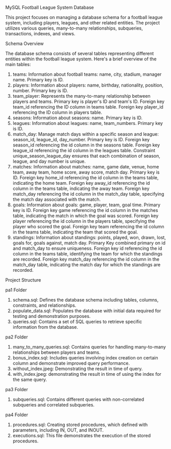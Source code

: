 MySQL Football League System Database

This project focuses on managing a database schema for a football league system, including players, leagues, and other related entities. The project utilizes various queries, many-to-many relationships, subqueries, transactions, indexes, and views.

Schema Overview

The database schema consists of several tables representing different entities within the football league system. Here's a brief overview of the main tables:
1. teams: Information about football teams: name, city, stadium, manager name. Primary key is ID.
2. players: Information about players: name, birthday, nationality, position, number. Primary key is ID.
3. team_player: Represents the many-to-many relationship between players and teams. Primary key is player's ID and team's ID. Foreign key team_id referencing the ID column in teams table. Foreign key player_id referencing the ID column in players table.
4. seasons: Information about seasons: name. Primary key is ID.
5. leagues: Information about leagues: name, team_numbers. Primary key is ID.
6. match_day: Manage match days within a specific season and league: season_id, league_id, day_number. Primary key is ID. Foreign key season_id referencing the id column in the seasons table. Foreign key league_id referencing the id column in the leagues table. Constraint unique_season_league_day ensures that each combination of season, league, and day number is unique.
7. matches: Information about matches: name, game date, venue, home team, away team, home score, away score, match day. Primary key is ID. Foreign key home_id referencing the id column in the teams table, indicating the home team. Foreign key away_id referencing the id column in the teams table, indicating the away team. Foreign key match_day referencing the id column in the match_day table, specifying the match day associated with the match.
8. goals: Information about goals: game, player, team, goal time. Primary key is ID. Foreign key game referencing the id column in the matches table, indicating the match in which the goal was scored. Foreign key player referencing the id column in the players table, specifying the player who scored the goal. Foreign key team referencing the id column in the teams table, indicating the team that scored the goal.
9. standings: Information about standings: points, played, won, drawn, lost, goals for, goals against, match day. Primary Key combined primary on id and match_day to ensure uniqueness. Foreign key id referencing the id column in the teams table, identifying the team for which the standings are recorded. Foreign key match_day referencing the id column in the match_day table, indicating the match day for which the standings are recorded.

Project Structure

pa1 Folder
1. schema.sql: Defines the database schema including tables, columns, constraints, and relationships.
2. populate_data.sql: Populates the database with initial data required for testing and demonstration purposes.
3. queries.sql: Contains a set of SQL queries to retrieve specific information from the database.

pa2 Folder
1. many_to_many_queries.sql: Contains queries for handling many-to-many relationships between players and teams.
2. bonus_index.sql: Includes queries involving index creation on certain column and demonstrate improved query performance.
3. without_index.jpeg: Demonstrating the result in time of query.
4. with_index.jpeg: demonstrating the result in time of using the index for the same query.

pa3 Folder
1. subqueries.sql: Contains different queries with non-correlated subqueries and correlated subqueries.

pa4 Folder
1. procedures.sql: Creating stored procedures, which defined with parameters, including IN, OUT, and INOUT.
2. executions.sql: This file demonstrates the execution of the stored procedures.
